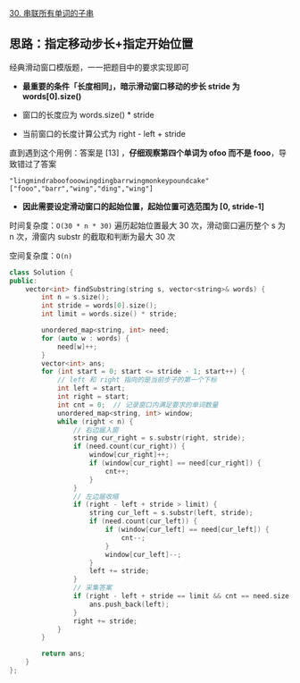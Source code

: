[30. 串联所有单词的子串](https://leetcode-cn.com/problems/substring-with-concatenation-of-all-words/)

## 思路：指定移动步长+指定开始位置

经典滑动窗口模版题，一一把题目中的要求实现即可

- **最重要的条件「长度相同」，暗示滑动窗口移动的步长 stride 为 words[0].size()**

- 窗口的长度应为 words.size() * stride

- 当前窗口的长度计算公式为 right - left + stride

直到遇到这个用例：答案是 [13] ，**仔细观察第四个单词为 ofoo 而不是 fooo**，导致错过了答案

```
"lingmindraboofooowingdingbarrwingmonkeypoundcake"
["fooo","barr","wing","ding","wing"]
```

- **因此需要设定滑动窗口的起始位置，起始位置可选范围为 [0, stride-1]**

时间复杂度：`O(30 * n * 30)` 遍历起始位置最大 30 次，滑动窗口遍历整个 s 为 n 次，滑窗内 substr 的截取和判断为最大 30 次

空间复杂度：`O(n)`

```c++
class Solution {
public:
    vector<int> findSubstring(string s, vector<string>& words) {
        int n = s.size();
        int stride = words[0].size();
        int limit = words.size() * stride;

        unordered_map<string, int> need;
        for (auto w : words) {
            need[w]++;
        }
        vector<int> ans;
        for (int start = 0; start <= stride - 1; start++) {
            // left 和 right 指向的是当前步子的第一个下标
            int left = start;
            int right = start;
            int cnt = 0;  // 记录窗口内满足要求的单词数量
            unordered_map<string, int> window;
            while (right < n) {
                // 右边届入窗
                string cur_right = s.substr(right, stride);
                if (need.count(cur_right)) {
                    window[cur_right]++;
                    if (window[cur_right] == need[cur_right]) {
                        cnt++;
                    }
                }
                // 左边届收缩
                if (right - left + stride > limit) {
                    string cur_left = s.substr(left, stride);
                    if (need.count(cur_left)) {
                        if (window[cur_left] == need[cur_left]) {
                            cnt--;
                        }
                        window[cur_left]--;
                    }
                    left += stride;
                }
                // 采集答案
                if (right - left + stride == limit && cnt == need.size()) {
                    ans.push_back(left);
                }
                right += stride;
            }
        }

        return ans;
    }
};
```

